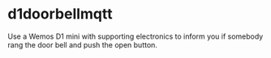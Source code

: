 # d1doorbellmqtt
Use a Wemos D1 mini with supporting electronics to inform you if somebody rang the door bell and push the open button.
